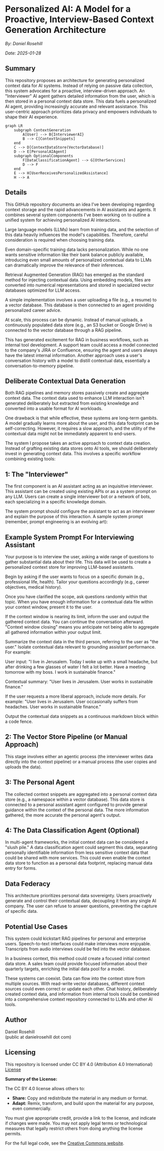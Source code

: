 # Personalized AI: A Model for a Proactive, Interview-Based Context Generation Architecture

*By: Daniel Rosehill*

*Date: 2025-01-28*

## Summary

This repository proposes an architecture for generating personalized context data for AI systems.  Instead of relying on passive data collection, this system advocates for a proactive, interview-driven approach.  An "Interviewer" AI agent gathers detailed information from the user, which is then stored in a personal context data store.  This data fuels a personalized AI agent, providing increasingly accurate and relevant assistance. This user-centric approach prioritizes data privacy and empowers individuals to shape their AI experience.

```mermaid
graph LR
    subgraph ContextGeneration
        A[User] --> B{InterviewerAI}
        B --> C[ContextSnippets]
    end
    C --> D[ContextDataStore(VectorDatabase)]
    D --> E[PersonalAIAgent]
    subgraph OptionalComponents
        F[DataClassificationAgent] --> G[OtherServices]
        D --> F
    end
    E --> H[UserReceivesPersonalizedAssistance]
    H --> A
```    

## Details

This GitHub repository documents an idea I've been developing regarding context storage and the rapid advancements in AI assistants and agents.  It combines several system components I've been working on to outline a unified system for achieving personalized AI interactions.

Large language models (LLMs) learn from training data, and the selection of this data heavily influences the model's capabilities. Therefore, careful consideration is required when choosing training data.

Even domain-specific training data lacks personalization.  While no one wants sensitive information like their bank balance publicly available, introducing even small amounts of personalized contextual data to LLMs can dramatically improve the relevance of their inferences.

Retrieval Augmented Generation (RAG) has emerged as the standard method for injecting contextual data.  Using embedding models, files are converted into numerical representations and stored in specialized vector databases optimized for LLM access.

A simple implementation involves a user uploading a file (e.g., a resume) to a vector database. This database is then connected to an agent providing personalized career advice.

At scale, this process can be dynamic.  Instead of manual uploads, a continuously populated data store (e.g., an S3 bucket or Google Drive) is connected to the vector database through a RAG pipeline.

This has generated excitement for RAG in business workflows, such as internal tool development.  A support team could access a model connected to the company's JIRA or Confluence, ensuring the agent and users always have the latest internal information.  Another approach uses a user's conversation history with a model to distill contextual data, essentially a conversation-to-memory pipeline.

## Deliberate Contextual Data Generation

Both RAG pipelines and memory stores passively create and aggregate context data. The context data used to enhance LLM interaction isn't generated deliberately but extracted from existing knowledge and converted into a usable format for AI workloads.

One drawback is that while effective, these systems are long-term gambits.  A model gradually learns more about the user, and this data footprint can be self-correcting. However, it requires a slow approach, and the utility of the contextual data might not be immediately apparent to end-users.

The system I propose takes an active approach to context data creation.  Instead of grafting existing data stores onto AI tools, we should deliberately invest in generating context data.  This involves a specific workflow combining existing tools:

## 1: The "Interviewer"

The first component is an AI assistant acting as an inquisitive interviewer.  This assistant can be created using existing APIs or as a system prompt on any LLM.  Users can create a single interviewer bot or a network of bots, each specializing in a specific knowledge domain.

The system prompt should configure the assistant to act as an interviewer and explain the purpose of this interaction.  A sample system prompt (remember, prompt engineering is an evolving art):

## Example System Prompt For Interviewing Assistant

Your purpose is to interview the user, asking a wide range of questions to gather substantial data about their life. This data will be used to create a personalized context store for improving LLM-based assistants.

Begin by asking if the user wants to focus on a specific domain (e.g., professional life, health). Tailor your questions accordingly (e.g., career objectives, medical history).

Once you have clarified the scope, ask questions randomly within that topic. When you have enough information for a contextual data file within your context window, present it to the user.

If the context window is nearing its limit, inform the user and output the gathered context data. You can continue the conversation afterward. "Context window closing" means you anticipate not being able to aggregate all gathered information within your output limit.

Summarize the context data in the third person, referring to the user as "the user." Isolate contextual data relevant to grounding assistant performance. For example:

User input: "I live in Jerusalem. Today I woke up with a small headache, but after drinking a few glasses of water I felt a lot better. Have a meeting tomorrow with my boss. I work in sustainable finance."

Contextual summary: "User lives in Jerusalem. User works in sustainable finance."

If the user requests a more liberal approach, include more details. For example: "User lives in Jerusalem. User occasionally suffers from headaches. User works in sustainable finance."

Output the contextual data snippets as a continuous markdown block within a code fence.


## 2: The Vector Store Pipeline (or Manual Approach)

This stage involves either an agentic process (the interviewer writes data directly into the context pipeline) or a manual process (the user copies and uploads the data).

## 3: The Personal Agent

The collected context snippets are aggregated into a personal context data store (e.g., a namespace within a vector database). This data store is connected to a personal assistant agent configured to provide general guidance within the context of the personal data. The more information gathered, the more accurate the personal agent's output.

## 4: The Data Classification Agent (Optional)

In multi-agent frameworks, the initial context data can be considered a "slush pile." A data classification agent could segment this data, separating personally identifiable information from less sensitive context data that could be shared with more services.  This could even enable the context data store to function as a personal data footprint, replacing manual data entry for forms.

## Data Federacy

This architecture prioritizes personal data sovereignty.  Users proactively generate and control their contextual data, decoupling it from any single AI company. The user can refuse to answer questions, preventing the capture of specific data.

## Potential Use Cases

This system could kickstart RAG pipelines for personal and enterprise users.  Speech-to-text interfaces could make interviews more enjoyable. Transcripts from audio interviews could be fed into the vector database.

In a business context, this method could create a focused initial context data store.  A sales team could provide focused information about their quarterly targets, enriching the initial data pool for a model.

These systems can coexist. Data can flow into the context store from multiple sources. With read-write vector databases, different context sources could even correct or update each other. Chat history, deliberately created context data, and information from internal tools could be combined into a comprehensive context repository connected to LLMs and other AI tools.


## Author

Daniel Rosehill  
(public at danielrosehill dot com)

## Licensing

This repository is licensed under CC BY 4.0 (Attribution 4.0 International)
[License](https://creativecommons.org/licenses/by/4.0/)

**Summary of the License:**

The CC BY 4.0 license allows others to:

* **Share:** Copy and redistribute the material in any medium or format.
* **Adapt:** Remix, transform, and build upon the material for any purpose, even commercially.

You must give appropriate credit, provide a link to the license, and indicate if changes were made. You may not apply legal terms or technological measures that legally restrict others from doing anything the license permits.

For the full legal code, see the [Creative Commons website](https://creativecommons.org/licenses/by/4.0/legalcode).